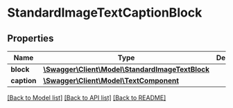 # StandardImageTextCaptionBlock

## Properties
Name | Type | Description | Notes
------------ | ------------- | ------------- | -------------
**block** | [**\Swagger\Client\Model\StandardImageTextBlock**](StandardImageTextBlock.md) |  | [optional] 
**caption** | [**\Swagger\Client\Model\TextComponent**](TextComponent.md) |  | [optional] 

[[Back to Model list]](../README.md#documentation-for-models) [[Back to API list]](../README.md#documentation-for-api-endpoints) [[Back to README]](../README.md)



